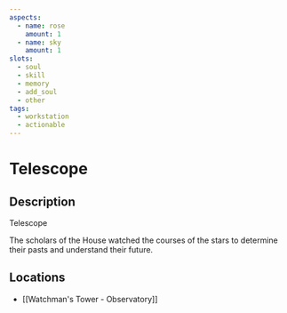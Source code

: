 ```yaml
---
aspects: 
  - name: rose
    amount: 1
  - name: sky
    amount: 1
slots:
  - soul
  - skill
  - memory
  - add_soul
  - other
tags:
  - workstation
  - actionable
---
```


# Telescope

## Description
Telescope

The scholars of the House watched the courses of the stars to determine their pasts and understand their future.
## Locations
- [[Watchman's Tower - Observatory]]